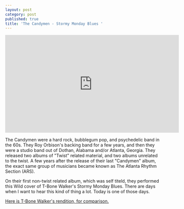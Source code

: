 ```yaml
---
layout: post
category: post
published: true
title: 'The Candymen - Stormy Monday Blues '
---
```

<iframe width="560" height="315" src="https://www.youtube.com/embed/jvNv7lwA0Ng" frameborder="0" allowfullscreen></iframe>

The Candymen were a hard rock, bubblegum pop, and psychedelic band in the 60s. They Roy Orbison's backing band for a few years, and then they were a studio band out of Dothan, Alabama and/or Atlanta, Georgia. They released two albums of "Twist" related material, and two albums unrelated to the twist. A few years after the release of their last "Candymen" album, the exact same group of musicians became known as The Atlanta Rhythm Section (ARS). 

On their first non-twist related album, which was self titeld, they performed this Wild cover of T-Bone Walker's Stormy Monday Blues. There are days when I want to hear this kind of thing a lot. Today is one of those days. 

[Here is T-Bone Walker's rendition, for comparison.](https://www.youtube.com/watch?v=VAPDJheC0Jk)
